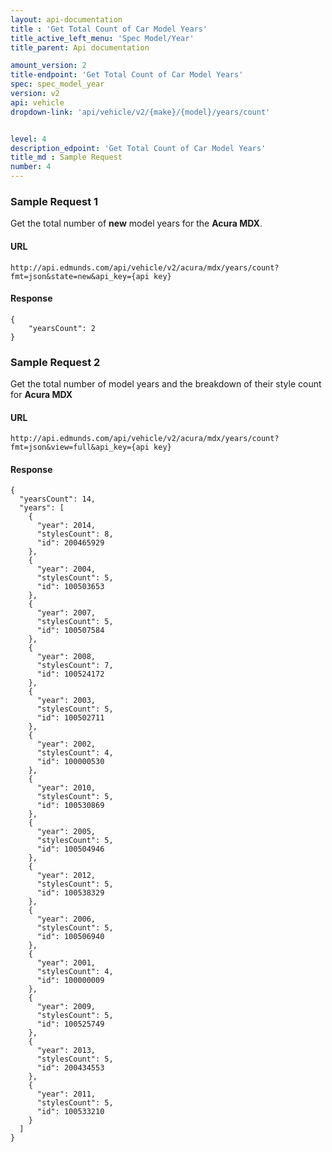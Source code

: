 ```yaml
---
layout: api-documentation
title : 'Get Total Count of Car Model Years'
title_active_left_menu: 'Spec Model/Year'
title_parent: Api documentation

amount_version: 2
title-endpoint: 'Get Total Count of Car Model Years'
spec: spec_model_year
version: v2
api: vehicle
dropdown-link: 'api/vehicle/v2/{make}/{model}/years/count'


level: 4
description_edpoint: 'Get Total Count of Car Model Years'
title_md : Sample Request
number: 4
---
```


### Sample Request 1

Get the total number of **new** model years for the **Acura MDX**.

#### URL

	http://api.edmunds.com/api/vehicle/v2/acura/mdx/years/count?fmt=json&state=new&api_key={api key}
	
#### Response

	{
		"yearsCount": 2
	}
	
### Sample Request 2

Get the total number of model years and the breakdown of their style count for **Acura MDX**

#### URL

	http://api.edmunds.com/api/vehicle/v2/acura/mdx/years/count?fmt=json&view=full&api_key={api key}

#### Response

	{
	  "yearsCount": 14,
	  "years": [
	    {
	      "year": 2014,
	      "stylesCount": 8,
	      "id": 200465929
	    },
	    {
	      "year": 2004,
	      "stylesCount": 5,
	      "id": 100503653
	    },
	    {
	      "year": 2007,
	      "stylesCount": 5,
	      "id": 100507584
	    },
	    {
	      "year": 2008,
	      "stylesCount": 7,
	      "id": 100524172
	    },
	    {
	      "year": 2003,
	      "stylesCount": 5,
	      "id": 100502711
	    },
	    {
	      "year": 2002,
	      "stylesCount": 4,
	      "id": 100000530
	    },
	    {
	      "year": 2010,
	      "stylesCount": 5,
	      "id": 100530869
	    },
	    {
	      "year": 2005,
	      "stylesCount": 5,
	      "id": 100504946
	    },
	    {
	      "year": 2012,
	      "stylesCount": 5,
	      "id": 100538329
	    },
	    {
	      "year": 2006,
	      "stylesCount": 5,
	      "id": 100506940
	    },
	    {
	      "year": 2001,
	      "stylesCount": 4,
	      "id": 100000009
	    },
	    {
	      "year": 2009,
	      "stylesCount": 5,
	      "id": 100525749
	    },
	    {
	      "year": 2013,
	      "stylesCount": 5,
	      "id": 200434553
	    },
	    {
	      "year": 2011,
	      "stylesCount": 5,
	      "id": 100533210
	    }
	  ]
	}


